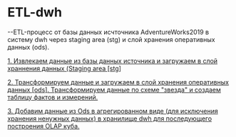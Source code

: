 # ETL-dwh

--ETL-процесс от базы данных исчточника AdventureWorks2019 в систему dwh через staging area (stg) и слой хранения оперативных данных (ods).

[1. Извлекаем данные из базы данных источника и загружаем в слой храннения данных (Staging area [stg]]( https://github.com/kirillnovoselov/ETL-dwh/blob/main/1.%20Extract_DataSourceToStg.sql)

[2. Трансформируем данные и загружаем в слой хранения оперативных данных [ods]. Трансформируем данные по схеме "звезда" и создаем таблицу фактов и измерений.](https://github.com/kirillnovoselov/ETL-dwh/blob/main/2.%20Transform_StgToOds.sql)

[3. Добавим данные из Ods в агрегированном виде (для исключения хранения ненужных данных) в хранилище dwh для последующего построения OLAP куба.](https://github.com/kirillnovoselov/ETL-dwh/blob/main/3.%20Load_OdsMergeDwh.sql)

